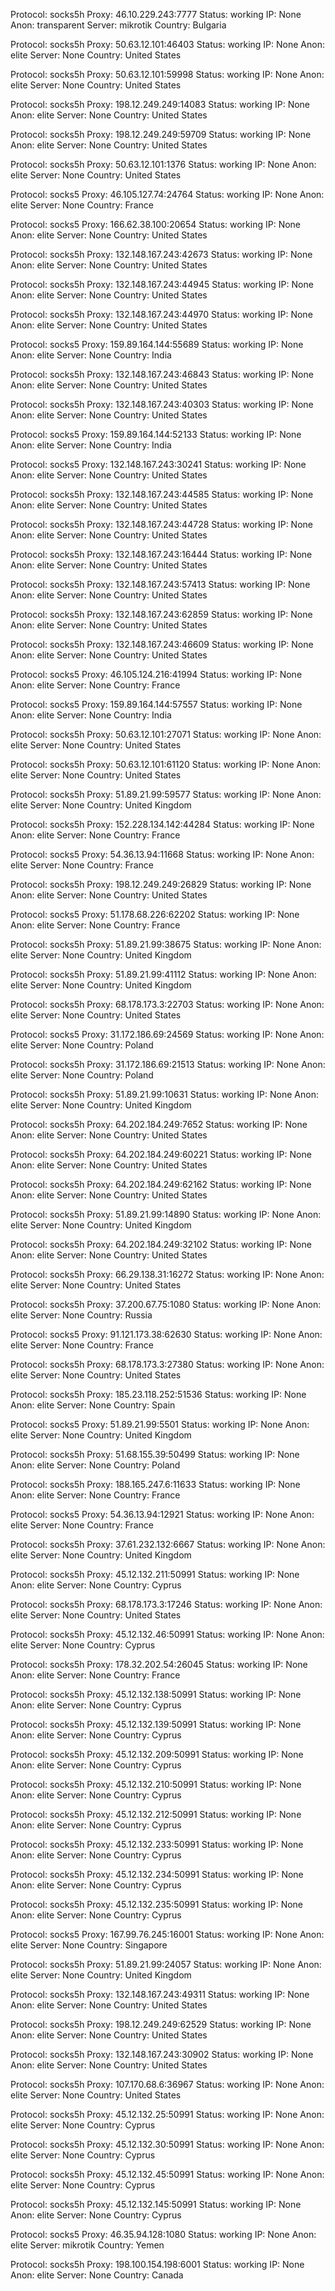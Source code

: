 Protocol: socks5h
Proxy: 46.10.229.243:7777
Status: working
IP: None
Anon: transparent
Server: mikrotik
Country: Bulgaria

Protocol: socks5h
Proxy: 50.63.12.101:46403
Status: working
IP: None
Anon: elite
Server: None
Country: United States

Protocol: socks5h
Proxy: 50.63.12.101:59998
Status: working
IP: None
Anon: elite
Server: None
Country: United States

Protocol: socks5h
Proxy: 198.12.249.249:14083
Status: working
IP: None
Anon: elite
Server: None
Country: United States

Protocol: socks5h
Proxy: 198.12.249.249:59709
Status: working
IP: None
Anon: elite
Server: None
Country: United States

Protocol: socks5h
Proxy: 50.63.12.101:1376
Status: working
IP: None
Anon: elite
Server: None
Country: United States

Protocol: socks5
Proxy: 46.105.127.74:24764
Status: working
IP: None
Anon: elite
Server: None
Country: France

Protocol: socks5
Proxy: 166.62.38.100:20654
Status: working
IP: None
Anon: elite
Server: None
Country: United States

Protocol: socks5h
Proxy: 132.148.167.243:42673
Status: working
IP: None
Anon: elite
Server: None
Country: United States

Protocol: socks5h
Proxy: 132.148.167.243:44945
Status: working
IP: None
Anon: elite
Server: None
Country: United States

Protocol: socks5h
Proxy: 132.148.167.243:44970
Status: working
IP: None
Anon: elite
Server: None
Country: United States

Protocol: socks5
Proxy: 159.89.164.144:55689
Status: working
IP: None
Anon: elite
Server: None
Country: India

Protocol: socks5h
Proxy: 132.148.167.243:46843
Status: working
IP: None
Anon: elite
Server: None
Country: United States

Protocol: socks5h
Proxy: 132.148.167.243:40303
Status: working
IP: None
Anon: elite
Server: None
Country: United States

Protocol: socks5
Proxy: 159.89.164.144:52133
Status: working
IP: None
Anon: elite
Server: None
Country: India

Protocol: socks5
Proxy: 132.148.167.243:30241
Status: working
IP: None
Anon: elite
Server: None
Country: United States

Protocol: socks5h
Proxy: 132.148.167.243:44585
Status: working
IP: None
Anon: elite
Server: None
Country: United States

Protocol: socks5h
Proxy: 132.148.167.243:44728
Status: working
IP: None
Anon: elite
Server: None
Country: United States

Protocol: socks5h
Proxy: 132.148.167.243:16444
Status: working
IP: None
Anon: elite
Server: None
Country: United States

Protocol: socks5h
Proxy: 132.148.167.243:57413
Status: working
IP: None
Anon: elite
Server: None
Country: United States

Protocol: socks5h
Proxy: 132.148.167.243:62859
Status: working
IP: None
Anon: elite
Server: None
Country: United States

Protocol: socks5h
Proxy: 132.148.167.243:46609
Status: working
IP: None
Anon: elite
Server: None
Country: United States

Protocol: socks5
Proxy: 46.105.124.216:41994
Status: working
IP: None
Anon: elite
Server: None
Country: France

Protocol: socks5
Proxy: 159.89.164.144:57557
Status: working
IP: None
Anon: elite
Server: None
Country: India

Protocol: socks5h
Proxy: 50.63.12.101:27071
Status: working
IP: None
Anon: elite
Server: None
Country: United States

Protocol: socks5h
Proxy: 50.63.12.101:61120
Status: working
IP: None
Anon: elite
Server: None
Country: United States

Protocol: socks5h
Proxy: 51.89.21.99:59577
Status: working
IP: None
Anon: elite
Server: None
Country: United Kingdom

Protocol: socks5h
Proxy: 152.228.134.142:44284
Status: working
IP: None
Anon: elite
Server: None
Country: France

Protocol: socks5
Proxy: 54.36.13.94:11668
Status: working
IP: None
Anon: elite
Server: None
Country: France

Protocol: socks5h
Proxy: 198.12.249.249:26829
Status: working
IP: None
Anon: elite
Server: None
Country: United States

Protocol: socks5
Proxy: 51.178.68.226:62202
Status: working
IP: None
Anon: elite
Server: None
Country: France

Protocol: socks5h
Proxy: 51.89.21.99:38675
Status: working
IP: None
Anon: elite
Server: None
Country: United Kingdom

Protocol: socks5h
Proxy: 51.89.21.99:41112
Status: working
IP: None
Anon: elite
Server: None
Country: United Kingdom

Protocol: socks5h
Proxy: 68.178.173.3:22703
Status: working
IP: None
Anon: elite
Server: None
Country: United States

Protocol: socks5
Proxy: 31.172.186.69:24569
Status: working
IP: None
Anon: elite
Server: None
Country: Poland

Protocol: socks5h
Proxy: 31.172.186.69:21513
Status: working
IP: None
Anon: elite
Server: None
Country: Poland

Protocol: socks5h
Proxy: 51.89.21.99:10631
Status: working
IP: None
Anon: elite
Server: None
Country: United Kingdom

Protocol: socks5h
Proxy: 64.202.184.249:7652
Status: working
IP: None
Anon: elite
Server: None
Country: United States

Protocol: socks5h
Proxy: 64.202.184.249:60221
Status: working
IP: None
Anon: elite
Server: None
Country: United States

Protocol: socks5h
Proxy: 64.202.184.249:62162
Status: working
IP: None
Anon: elite
Server: None
Country: United States

Protocol: socks5h
Proxy: 51.89.21.99:14890
Status: working
IP: None
Anon: elite
Server: None
Country: United Kingdom

Protocol: socks5h
Proxy: 64.202.184.249:32102
Status: working
IP: None
Anon: elite
Server: None
Country: United States

Protocol: socks5h
Proxy: 66.29.138.31:16272
Status: working
IP: None
Anon: elite
Server: None
Country: United States

Protocol: socks5h
Proxy: 37.200.67.75:1080
Status: working
IP: None
Anon: elite
Server: None
Country: Russia

Protocol: socks5
Proxy: 91.121.173.38:62630
Status: working
IP: None
Anon: elite
Server: None
Country: France

Protocol: socks5h
Proxy: 68.178.173.3:27380
Status: working
IP: None
Anon: elite
Server: None
Country: United States

Protocol: socks5h
Proxy: 185.23.118.252:51536
Status: working
IP: None
Anon: elite
Server: None
Country: Spain

Protocol: socks5
Proxy: 51.89.21.99:5501
Status: working
IP: None
Anon: elite
Server: None
Country: United Kingdom

Protocol: socks5h
Proxy: 51.68.155.39:50499
Status: working
IP: None
Anon: elite
Server: None
Country: Poland

Protocol: socks5h
Proxy: 188.165.247.6:11633
Status: working
IP: None
Anon: elite
Server: None
Country: France

Protocol: socks5
Proxy: 54.36.13.94:12921
Status: working
IP: None
Anon: elite
Server: None
Country: France

Protocol: socks5h
Proxy: 37.61.232.132:6667
Status: working
IP: None
Anon: elite
Server: None
Country: United Kingdom

Protocol: socks5h
Proxy: 45.12.132.211:50991
Status: working
IP: None
Anon: elite
Server: None
Country: Cyprus

Protocol: socks5h
Proxy: 68.178.173.3:17246
Status: working
IP: None
Anon: elite
Server: None
Country: United States

Protocol: socks5h
Proxy: 45.12.132.46:50991
Status: working
IP: None
Anon: elite
Server: None
Country: Cyprus

Protocol: socks5h
Proxy: 178.32.202.54:26045
Status: working
IP: None
Anon: elite
Server: None
Country: France

Protocol: socks5h
Proxy: 45.12.132.138:50991
Status: working
IP: None
Anon: elite
Server: None
Country: Cyprus

Protocol: socks5h
Proxy: 45.12.132.139:50991
Status: working
IP: None
Anon: elite
Server: None
Country: Cyprus

Protocol: socks5h
Proxy: 45.12.132.209:50991
Status: working
IP: None
Anon: elite
Server: None
Country: Cyprus

Protocol: socks5h
Proxy: 45.12.132.210:50991
Status: working
IP: None
Anon: elite
Server: None
Country: Cyprus

Protocol: socks5h
Proxy: 45.12.132.212:50991
Status: working
IP: None
Anon: elite
Server: None
Country: Cyprus

Protocol: socks5h
Proxy: 45.12.132.233:50991
Status: working
IP: None
Anon: elite
Server: None
Country: Cyprus

Protocol: socks5h
Proxy: 45.12.132.234:50991
Status: working
IP: None
Anon: elite
Server: None
Country: Cyprus

Protocol: socks5h
Proxy: 45.12.132.235:50991
Status: working
IP: None
Anon: elite
Server: None
Country: Cyprus

Protocol: socks5
Proxy: 167.99.76.245:16001
Status: working
IP: None
Anon: elite
Server: None
Country: Singapore

Protocol: socks5h
Proxy: 51.89.21.99:24057
Status: working
IP: None
Anon: elite
Server: None
Country: United Kingdom

Protocol: socks5h
Proxy: 132.148.167.243:49311
Status: working
IP: None
Anon: elite
Server: None
Country: United States

Protocol: socks5h
Proxy: 198.12.249.249:62529
Status: working
IP: None
Anon: elite
Server: None
Country: United States

Protocol: socks5h
Proxy: 132.148.167.243:30902
Status: working
IP: None
Anon: elite
Server: None
Country: United States

Protocol: socks5h
Proxy: 107.170.68.6:36967
Status: working
IP: None
Anon: elite
Server: None
Country: United States

Protocol: socks5h
Proxy: 45.12.132.25:50991
Status: working
IP: None
Anon: elite
Server: None
Country: Cyprus

Protocol: socks5h
Proxy: 45.12.132.30:50991
Status: working
IP: None
Anon: elite
Server: None
Country: Cyprus

Protocol: socks5h
Proxy: 45.12.132.45:50991
Status: working
IP: None
Anon: elite
Server: None
Country: Cyprus

Protocol: socks5h
Proxy: 45.12.132.145:50991
Status: working
IP: None
Anon: elite
Server: None
Country: Cyprus

Protocol: socks5
Proxy: 46.35.94.128:1080
Status: working
IP: None
Anon: elite
Server: mikrotik
Country: Yemen

Protocol: socks5h
Proxy: 198.100.154.198:6001
Status: working
IP: None
Anon: elite
Server: None
Country: Canada

